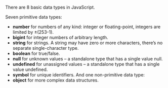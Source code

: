 There are 8 basic data types in JavaScript.

Seven primitive data types:
- **number** for numbers of any kind: integer or floating-point, integers are limited by ±(253-1).
- **bigint** for integer numbers of arbitrary length.
- **string** for strings. A string may have zero or more characters, there’s no separate single-character type.
- **boolean** for true/false.
- **null** for unknown values – a standalone type that has a single value null.
- **undefined** for unassigned values – a standalone type that has a single value undefined.
- **symbol** for unique identifiers.
And one non-primitive data type:
- **object** for more complex data structures.
